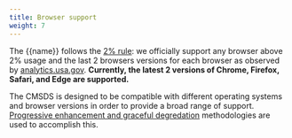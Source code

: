 ```yaml
---
title: Browser support
weight: 7
---
```


The {{name}} follows the [2% rule](https://gds.blog.gov.uk/2012/01/25/support-for-browsers/): we officially support any browser above 2% usage and the last 2 browsers versions for each browser as observed by [analytics.usa.gov](https://analytics.usa.gov/). **Currently, the latest 2 versions of Chrome, Firefox, Safari, and Edge are supported.**

The CMSDS is designed to be compatible with different operating systems and browser versions in order to provide a broad range of support. [Progressive enhancement and graceful degredation](https://www.w3.org/wiki/Graceful_degradation_versus_progressive_enhancement) methodologies are used to accomplish this.
